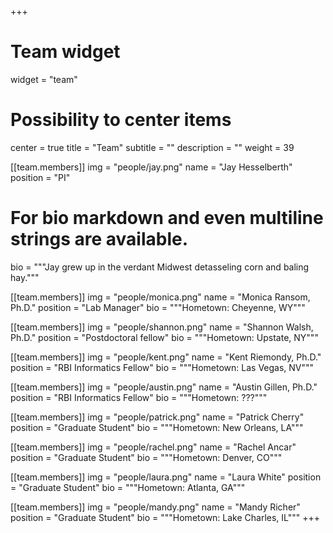 +++
# Team widget
widget = "team"
# Possibility to center items
center = true
title = "Team"
subtitle = ""
description = ""
weight = 39

[[team.members]]
img = "people/jay.png"
name = "Jay Hesselberth"
position = "PI"
# For bio markdown and even multiline strings are available.
bio = """Jay grew up in the verdant Midwest detasseling corn and baling hay."""

[[team.members]]
img = "people/monica.png"
name = "Monica Ransom, Ph.D."
position = "Lab Manager"
bio = """Hometown: Cheyenne, WY"""

[[team.members]]
img = "people/shannon.png"
name = "Shannon Walsh, Ph.D."
position = "Postdoctoral fellow"
bio = """Hometown: Upstate, NY"""

[[team.members]]
img = "people/kent.png"
name = "Kent Riemondy, Ph.D."
position = "RBI Informatics Fellow"
bio = """Hometown: Las Vegas, NV"""

[[team.members]]
img = "people/austin.png"
name = "Austin Gillen, Ph.D."
position = "RBI Informatics Fellow"
bio = """Hometown: ???"""

[[team.members]]
img = "people/patrick.png"
name = "Patrick Cherry"
position = "Graduate Student"
bio = """Hometown: New Orleans, LA"""

[[team.members]]
img = "people/rachel.png"
name = "Rachel Ancar"
position = "Graduate Student"
bio = """Hometown: Denver, CO"""

[[team.members]]
img = "people/laura.png"
name = "Laura White"
position = "Graduate Student"
bio = """Hometown: Atlanta, GA"""

[[team.members]]
img = "people/mandy.png"
name = "Mandy Richer"
position = "Graduate Student"
bio = """Hometown: Lake Charles, IL"""
+++
